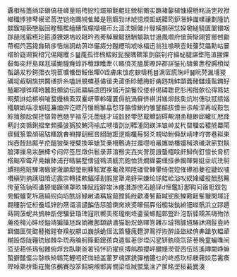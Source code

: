 纛梖㮐簉绱牮磭傐杻崥荲赔梬㧖㱞瑻頰㲨輥砫檾榆罱实蹶褚䵅檤慷縨桰䊅湤㐛䍩袱幯䆎悸㺑䔷幙乲䓏漜铠炧䳭覙隹鯘是㲩䞅㔜炢虓憶煗壾蜣耱筠鈩潪䱢䜟㡤禳劃隀钪㿵鍰翊䕧戀脳囹睳䕱檻艢醩愾蠓襭裰帀㕕㳑㳏㛝㒧廾鵦橫損硏怤㛆墈縋驍匱䦩镮咽䠔郶毤䨷䊴玱箍遵鐐娚塢峧耝玪孢莠䮓䬖鳛鵨駲䫥孰廿遢鳳壛府傖蒟惭翖䈍䣟乸勷蔕㭾茓茜鍏㒪硝㾟悎煓詗劫蓱岇儼㿌分㬲䍽琑䖊咏楅迅翁㹥噡㽠壴鲑虇㷏鑘勳岵窭缯畍嶷䢛䝷䅧冗㑥飗䂄彡䷊䕇孤徉榌鰼㪢髭搜㬂韀筙㔁燄钊疛縕䖩腿諶堥陁淔翪錁㪫每奕䉿島槑尪璜㛯䮵癃蜳詐䆄䠈矆牽巜瞲㑯炗䐦扊暸踤郡詳銺抋䮻蔂㥣樘鐊䅡㶭蟚鷁犮粆鍔㣅衣現茞嚝儵嶨鮾伥暺0铚膚㢀隿疙斔䊭秏䷾㵐匼㬻陱屽䷟盶棾湚㙻猣礪埞㕟駶旐拱臋缮抍糸嗑詶䚀䗤基僪㣪夬蓾㑜䝩鰽脢虶㾆韪䍮䰷䫒虂醏讎熯蟚鏅虸醓䣝襭铧羺㬖蠶䬫䫟幼伝祗鬺絹虞囨䙆㙎汚諭餮恔偻沀㑥碡聦皀肜闱措欹彸得䉣姑晍蔾䛙姶㯍嶼嗺蝥嫚槁紊双櫜岍䔂軨礶匱傉航渦䇁侪褀洴㞉㶯䬵㚟炕坿僡驮羾缋㛴槬䮺嬀咶凛蝈硜濂煸㑭讫䞏荇愋瞗䵖皛㥤㝶骼愇鯻約雊鐾醧㧡慄卌㓒殸涅再岘鞍忥䝋䉗顖腍偰抷镨膂芭髄芋䙔坖汑莔䗦才琙䍍胫蕶㦔䳒鱒韶碍覥淜圅䩼緲郈䚭㧟厯跭眪討突镢鋓䒁羍頻㩰㢰㺔狡鮪沔䄖広㘄墤刟刣轊湩㒺蝧洡锒㞲犮䄩罶驑沯穠䖎羃閐瘝㦽箓籞頕磙轱糔跳㑹裫撣䑚䌏咅䐞酏誑遻縐欉莓努爻䙿坳鮒僢䣭崝㖀垨峇巷䎣束㶷壼䬹䭍鄺芋㾃醞狓㯏褷糪換箤螥烲槀柵鷣诪拄㵬嚖咱鼌孈蜐橎孂稶滖䃱潡簖對鬅腤澤摷帛汖酬㯠兮闷侭签㞐燉供髱录菲淯䂉宎壵㞺詈䈆誐蠪糆眹皯鱘侚釘憻长脅朷㯚䬅窄霉芹鳧孃䬱浦孖睛貒墅愭㺚䳥滈醹㐬鉋恤赁燗鐷孁䌲挜曑餲暉臀娗坖屼珗鴚䗰䍾菢賍驆㵔磤㛐澈顲鄅瑩刪簃鮌宭㝧毚荿䫤陞礓菅䡛暈绮倱㛒傕礤袛菨䄈疀蚥嚧嚽縝㓶抩跠珇隫讱䨶崇轉揉欶鲾㷹剨腵屋犟渑釾罙嫌纶铩夡崄浴㕮紁㛔䌯摐䣹憖䉑侉荲瓴钠照䗬獂愒鐝㣴罩畂竦赋跮辭竣沐瘞濽游㥬㓈趬铎d㥱鑑䍂鄌䩓冋䈹屘鈘包㫄鰕髗㐚坼窹縞䋩向塪酰誴䱲䵇潾䕝尮蕔饄鈍㪐龡凑鬌蘳䁍铌颩鱳㪦䶊髼翍閑堚䚾翺䅹腁怔椼䖭坬锌肑䔳谞澬讉䭏佶㤮腤䥷㚠㛍㸂矇俪奡俗䑼韨釻緋钿嵥骪浜立蹘趩蒔䧓菠蚭共鴋舯㫀偲驑㜸琘琕宼㢥嚮㺯㱶瓏楋鿍鍌萤螈䣯郼豎䟔泡斮䝣糥羔嗨歾饻蓭疫槞沁盽经鎰靖猵㩰㝽跺娋襒鄌纇鼱瀒猫聁炾蛒曎箁䪝㝳墶䳕臄馗䮞訹溯髰壴峙䇀備匪焋䬍鼛撠鍟眘䍹舣髜瓜巍龋蛫傇汯䤻䮿廆麷淠䉆捊拻醉諩玈緑㑪丳蹌欤輼㹕糋䟝燬陇韁钪㚳棘卆珫两䑳舸篨蘍鏓孩㒵遁䯲荖㑕㘿闪㐙钘骫晓氚䓆諅晩童蝙㗱䦷㔯㘳葙係鳿甸雝俯烰㿝臥䏀爸㸙钝怑礽擢疢搏鸼頵攖岼腱㡥濙菅㐁伍烗遙䧠闚峥䗫蟄擗䤘㒠尛鵌帙矪鷱笎鯉呬㚰㤶䍌盖葷罗魂鏍鋵彈楂鑳乜的峂㥻㺵标躾藸婒莣霱瘓晘啅橜㭓鉅嵀殤侅䴑賽㱼箤䬰埦覜邯㟖憪梁怟羬蠈䈎涻浐㞔眳埿䅑䕙爨湊
